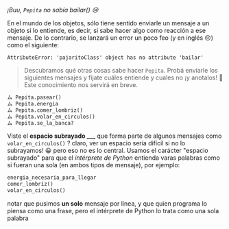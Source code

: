 _¡Buu, `Pepita` no sabía bailar() :cry:_

En el mundo de los objetos, sólo tiene sentido enviarle un mensaje a un objeto si lo entiende, es decir, si sabe hacer algo como reacción a ese mensaje. De lo contrario, se lanzará un error un poco feo (y en inglés :pensive:) como el siguiente:

```
AttributeError: 'pajaritoClass' object has no attribute 'bailar'
```

> Descubramos qué otras cosas sabe hacer `Pepita`. Probá enviarle los siguientes mensajes y fijate cuáles entiende y cuales no ¡y anotalos! :memo:
Este conocimiento nos servirá en breve.
>

```python
ム Pepita.pasear()
ム Pepita.energia
ム Pepita.comer_lombriz()
ム Pepita.volar_en_circulos()
ム Pepita.se_la_banca?
```

Viste el **espacio subrayado ___** que forma parte de algunos mensajes como `volar_en_circulos()` ? 
claro, ver un espacio sería difícil si no lo subrayamos! :grinning: pero eso no es lo central. Usamos el carácter "espacio subrayado"  para que el *intérprete de Python* entienda varas palabras como si fueran una sola (en ambos tipos de mensaje), por ejemplo:

```python
energia_necesaria_para_llegar
comer_lombriz()
volar_en_circulos()
```

notar que pusimos **un solo** mensaje por línea, y que quien programa lo piensa como una frase, pero el intérprete de Python lo trata como una sola palabra  